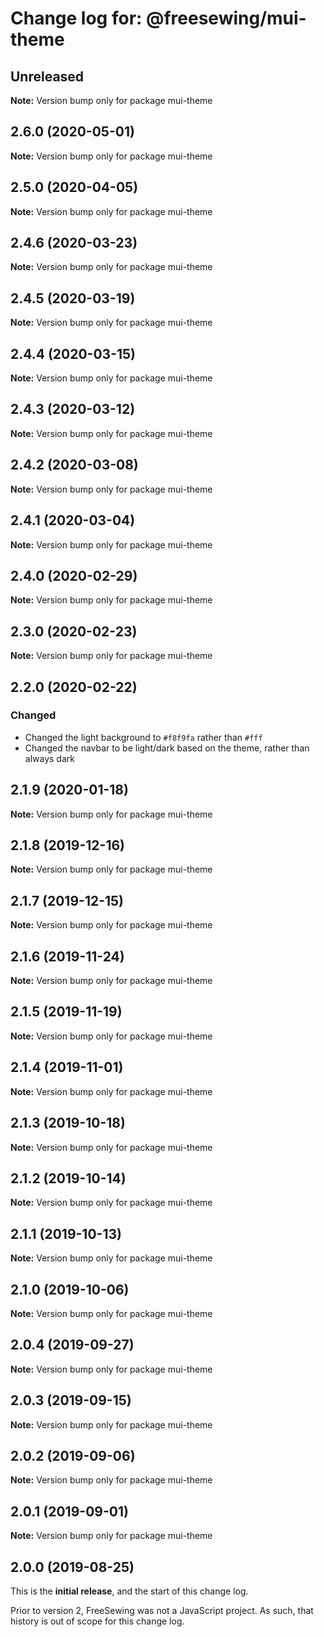 # Change log for: @freesewing/mui-theme

## Unreleased

**Note:** Version bump only for package mui-theme

## 2.6.0 (2020-05-01)

**Note:** Version bump only for package mui-theme

## 2.5.0 (2020-04-05)

**Note:** Version bump only for package mui-theme

## 2.4.6 (2020-03-23)

**Note:** Version bump only for package mui-theme

## 2.4.5 (2020-03-19)

**Note:** Version bump only for package mui-theme

## 2.4.4 (2020-03-15)

**Note:** Version bump only for package mui-theme

## 2.4.3 (2020-03-12)

**Note:** Version bump only for package mui-theme

## 2.4.2 (2020-03-08)

**Note:** Version bump only for package mui-theme

## 2.4.1 (2020-03-04)

**Note:** Version bump only for package mui-theme

## 2.4.0 (2020-02-29)

**Note:** Version bump only for package mui-theme

## 2.3.0 (2020-02-23)

**Note:** Version bump only for package mui-theme

## 2.2.0 (2020-02-22)

### Changed

- Changed the light background to `#f8f9fa` rather than `#fff`
- Changed the navbar to be light/dark based on the theme, rather than always dark

## 2.1.9 (2020-01-18)

**Note:** Version bump only for package mui-theme

## 2.1.8 (2019-12-16)

**Note:** Version bump only for package mui-theme

## 2.1.7 (2019-12-15)

**Note:** Version bump only for package mui-theme

## 2.1.6 (2019-11-24)

**Note:** Version bump only for package mui-theme

## 2.1.5 (2019-11-19)

**Note:** Version bump only for package mui-theme

## 2.1.4 (2019-11-01)

**Note:** Version bump only for package mui-theme

## 2.1.3 (2019-10-18)

**Note:** Version bump only for package mui-theme

## 2.1.2 (2019-10-14)

**Note:** Version bump only for package mui-theme

## 2.1.1 (2019-10-13)

**Note:** Version bump only for package mui-theme

## 2.1.0 (2019-10-06)

**Note:** Version bump only for package mui-theme

## 2.0.4 (2019-09-27)

**Note:** Version bump only for package mui-theme

## 2.0.3 (2019-09-15)

**Note:** Version bump only for package mui-theme

## 2.0.2 (2019-09-06)

**Note:** Version bump only for package mui-theme

## 2.0.1 (2019-09-01)

**Note:** Version bump only for package mui-theme

## 2.0.0 (2019-08-25)

This is the **initial release**, and the start of this change log.

Prior to version 2, FreeSewing was not a JavaScript project.
As such, that history is out of scope for this change log.
